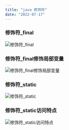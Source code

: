 ```yaml
---
title: "java 修饰符"
date: "2022-07-17"
---
```


### 修饰符_final
![修饰符_final](/images/修饰符_final.png "修饰符_final")
### 修饰符_final修饰局部变量
![修饰符_final修饰局部变量](/images/修饰符_final修饰局部变量.png "修饰符_final修饰局部变量")
### 修饰符_static
![修饰符_static](/images/修饰符_static.png "修饰符_static")
### 修饰符_static访问特点
![修饰符_static访问特点](/images/修饰符_static访问特点.png "修饰符_static访问特点")